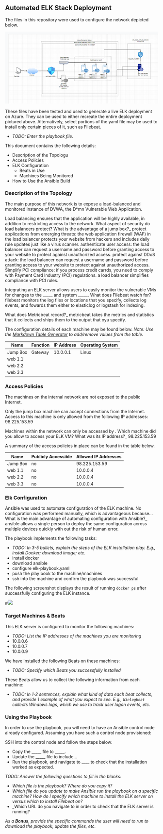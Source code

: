 ## Automated ELK Stack Deployment

The files in this repository were used to configure the network depicted below.

![](Images/project1.png)

These files have been tested and used to generate a live ELK deployment on Azure. They can be used to either recreate the entire deployment pictured above. Alternatively, select portions of the yaml file may be used to install only certain pieces of it, such as Filebeat.

  - _TODO: Enter the playbook file._

This document contains the following details:
- Description of the Topologu
- Access Policies
- ELK Configuration
  - Beats in Use
  - Machines Being Monitored
- How to Use the Ansible Build


### Description of the Topology

The main purpose of this network is to expose a load-balanced and monitored instance of DVWA, the D*mn Vulnerable Web Application.

Load balancing ensures that the application will be highly available, in addition to restricting access to the network.
What aspect of security do load balancers protect? What is the advantage of a jump box?_
protect applications from emerging threats: the web application firewall (WAF) in the load balancer protects your website from hackers and includes daily rule updates just like a virus scanner.
authenticate user access: the load balancer can request a username and password before granting access to your website to protect against unauthorized access.
protect against DDoS attack: the load balancer can request a username and password before granting access to your website to protect against unauthorized access.
Simplify PCI compliance: if you process credit carrds, you need to comply with Payment Card Industry (PCI) regulations. a load balancer simplifies compliance with PCI rules.

Integrating an ELK server allows users to easily monitor the vulnerable VMs for changes to the _____ and system _____.
What does Filebeat watch for?
filebeat monitors the log files or locations that you specify, collects log events, and fowards them either to elasticlog or logstash for indexing.

What does Metricbeat record?_
metricbeat takes the metrics and statistics that it collects and ships them to the output that oyu specify.

The configuration details of each machine may be found below.
_Note: Use the [Markdown Table Generator](http://www.tablesgenerator.com/markdown_tables) to add/remove values from the table_.

| Name     | Function | IP Address | Operating System |
|----------|----------|------------|------------------|
| Jump Box | Gateway  | 10.0.0.1   | Linux            |
| web 1.1  |          |            |                  |
| web 2.2  |          |            |                  |
| web 3.3  |          |            |                  |

### Access Policies

The machines on the internal network are not exposed to the public Internet. 

Only the jump box machine can accept connections from the Internet. Access to this machine is only allowed from the following IP addresses:
98.225.153.59

Machines within the network can only be accessed by .
Which machine did you allow to access your ELK VM? What was its IP address?_
98.225.153.59

A summary of the access policies in place can be found in the table below.

| Name     | Publicly Accessible | Allowed IP Addresses |
|----------|---------------------|----------------------|
| Jump Box | no                  | 98.225.153.59        |
| web 1.1  | no                  | 10.0.0.4             |
| web 2.2  | no                  | 10.0.0.4             |
| web 3.3  | no                  | 10.0.0.4             |

### Elk Configuration

Ansible was used to automate configuration of the ELK machine. No configuration was performed manually, which is advantageous because...
What is the main advantage of automating configuration with Ansible?_
ansible allows a single person to deploy the same configuration across multiple devices quickly with out the risk of human error. 

The playbook implements the following tasks:
- _TODO: In 3-5 bullets, explain the steps of the ELK installation play. E.g., install Docker; download image; etc._
- install docker
- download ansible
- configure elk-playbook.yaml 
- push the play book to the machine/machines
- ssh into the machine and confirm the playbook was successful

The following screenshot displays the result of running `docker ps` after successfully configuring the ELK instance.

#![](Images/.png)

### Target Machines & Beats
This ELK server is configured to monitor the following machines:
- _TODO: List the IP addresses of the machines you are monitoring_
- 10.0.0.6
- 10.0.0.7
- 10.0.0.9

We have installed the following Beats on these machines:
- _TODO: Specify which Beats you successfully installed_

These Beats allow us to collect the following information from each machine:
- _TODO: In 1-2 sentences, explain what kind of data each beat collects, and provide 1 example of what you expect to see. E.g., `Winlogbeat` collects Windows logs, which we use to track user logon events, etc._

### Using the Playbook
In order to use the playbook, you will need to have an Ansible control node already configured. Assuming you have such a control node provisioned: 

SSH into the control node and follow the steps below:
- Copy the _____ file to _____.
- Update the _____ file to include...
- Run the playbook, and navigate to ____ to check that the installation worked as expected.

_TODO: Answer the following questions to fill in the blanks:_
- _Which file is the playbook? Where do you copy it?_
- _Which file do you update to make Ansible run the playbook on a specific machine? How do I specify which machine to install the ELK server on versus which to install Filebeat on?_
- _Which URL do you navigate to in order to check that the ELK server is running?

_As a **Bonus**, provide the specific commands the user will need to run to download the playbook, update the files, etc._
